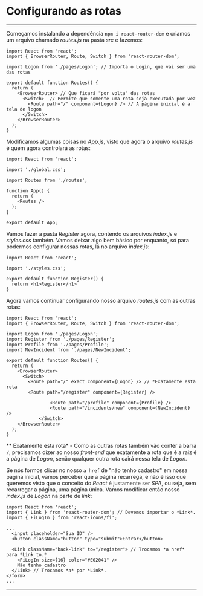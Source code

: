 # Configurando as rotas

---

Começamos instalando a dependência `npm i react-router-dom` e criamos um arquivo chamado *routes.js* na pasta *src* e fazemos:

    import React from 'react';
    import { BrowserRouter, Route, Switch } from 'react-router-dom';
    
    import Logon from './pages/Logon'; // Importa o Login, que vai ser uma das rotas
    
    export default function Routes() {
      return (
        <BrowserRouter> // Que ficará "por volta" das rotas
          <Switch>  // Permite que somente uma rota seja executada por vez
            <Route path="/" component={Logon} /> // A página inicial é a tela de logon
          </Switch>
        </BrowserRouter>
      );
    }

Modificamos algumas coisas no *App.js*, visto que agora o arquivo *routes.js* é quem agora controlará as rotas:

    import React from 'react';
    
    import './global.css'; 
    
    import Routes from './routes';
    
    function App() {
      return (
        <Routes />
      );
    }
    
    export default App;

Vamos fazer a pasta *Register* agora, contendo os arquivos *index.js* e *styles.css* também. Vamos deixar algo bem básico por enquanto, só para podermos configurar nossas rotas, lá no arquivo *index.js*:

    import React from 'react';
    
    import './styles.css';
    
    export default function Register() {
      return <h1>Register</h1>
    }

Agora vamos continuar configurando nosso arquivo *routes.js* com as outras rotas:

    import React from 'react';
    import { BrowserRouter, Route, Switch } from 'react-router-dom';
    
    import Logon from './pages/Logon';
    import Register from './pages/Register';
    import Profile from './pages/Profile';
    import NewIncident from './pages/NewIncident';
    
    export default function Routes() {
      return (
        <BrowserRouter>
          <Switch>
            <Route path="/" exact component={Logon} /> // *Exatamente esta rota
            <Route path="/register" component={Register} />
          
    				<Route path="/profile" component={Profile} />
    				<Route path="/incidents/new" component={NewIncident} />
    			</Switch>
        </BrowserRouter>
      );
    }

** Exatamente esta rota* - Como as outras rotas também vão conter a barra `/`, precisamos dizer ao nosso *front-end* que exatamente a rota que é a raiz é a página de *Logon*, senão qualquer outra rota cairá nessa tela de *Logon.*

Se nós formos clicar no nosso `a href` de "não tenho cadastro" em nossa página inicial, vamos perceber que a página recarrega, e não é isso que queremos visto que o conceito do *React* é justamente ser *SPA*, ou seja, sem recarregar a página, uma página única. Vamos modificar então nosso *index.js* de *Logon* na parte de *link*:

    import React from 'react';
    import { Link } from 'react-router-dom'; // Devemos importar o *Link*.
    import { FiLogIn } from 'react-icons/fi';
    
    ...
      <input placeholder="Sua ID" />
      <button className="button" type="submit">Entrar</button>
            
      <Link className="back-link" to="/register"> // Trocamos *a href* para *Link to.*
        <FiLogIn size={16} color="#E02041" />
        Não tenho cadastro
      </Link> // Trocamos *a* por *Link*.
    </form>
    ...

---